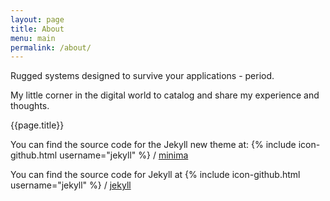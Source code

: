 ```yaml
---
layout: page
title: About
menu: main
permalink: /about/
---
```


Rugged systems designed to survive your applications - period.

My little corner in the digital world to catalog and share my experience and thoughts.

{{page.title}}



You can find the source code for the Jekyll new theme at:
{% include icon-github.html username="jekyll" %} /
[minima](https://github.com/jekyll/minima)

You can find the source code for Jekyll at
{% include icon-github.html username="jekyll" %} /
[jekyll](https://github.com/jekyll/jekyll)
